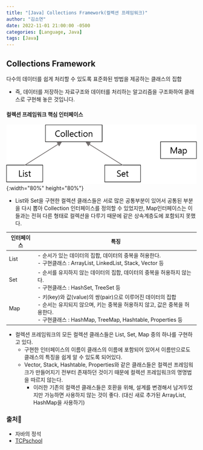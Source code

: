 ```yaml
---
title: "[Java] Collections Framework(컬렉션 프레임워크)"
author: "김소연"
date: 2022-11-01 21:00:00 -0500
categories: [Language, Java]
tags: [Java]
---
```




## Collections Framework

다수의 데이터를 쉽게 처리할 수 있도록 표준화된 방법을 제공하는 클래스의 집합

- 즉, 데이터를 저장하는 자료구조와 데이터를 처리하는 알고리즘을 구조화하여 클래스로 구현해 놓은 것입니다.



#### 컬렉션 프레임워크 핵심 인터페이스

![collections](/assets/img/collections.png){:width="80%" height="80%"}

- List와 Set을 구현한 컬렉션 클래스들은 서로 많은 공통부분이 있어서 공통된 부분을 다시 뽑아 Collection 인터페이스를 정의할 수 있었지만,
  Map인터페이스는 이들과는 전혀 다른 형태로 컬렉션을 다루기 때문에 같은 상속계층도에 포함되지 못했다.



| 인터페이스 | 특징                                       |
| ----- | ---------------------------------------- |
| List  | - 순서가 있는 데이터의 집합, 데이터의 중복을 허용한다.<br />- 구현클래스 : ArrayList, LinkedList, Stack, Vector 등 |
| Set   | - 순서를 유지하지 않는 데이터의 집합, 데이터의 중복을 허용하지 않는다.<br />- 구현클래스 : HashSet, TreeSet 등 |
| Map   | - 키(key)와 값(value)의 쌍(pair)으로 이루어진 데이터의 집합<br />- 순서는 유지되지 않으며, 키는 중복을 허용하지 않고, 값은 중복을 허용한다.<br />- 구현클래스 : HashMap, TreeMap, Hashtable, Properties 등 |

- 컬렉션 프레임워크의 모든 컬렉션 클래스들은 List, Set, Map 중의 하나를 구현하고 있다.
  - 구현한 인터페이스의 이름이 클래스의 이름에 포함되어 있어서 이름만으로도 클래스의 특징을 쉽게 알 수 있도록 되어있다.
  - Vector, Stack, Hashtable, Properties와 같은 클래스들은 컬렉션 프레임워크가 만들어지기 전부터 존재하던 것이기 때문에 컬렉션 프레임워크의 명명법을 따르지 않는다.
    - 이러한 기존의 컬랙션 클래스들은 호환을 위해, 설계를 변경해서 남겨두었지만 가능하면 사용하지 않는 것이 좋다. (대신 새로 추가된 ArrayList, HashMap을 사용하기)





### 출처📎

- 자바의 정석
- [TCPschool](http://www.tcpschool.com/java/java_collectionFramework_concept)

